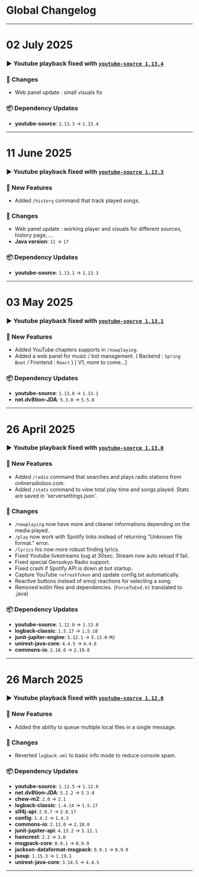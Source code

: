 # Global Changelog

---

# 02 July 2025

### ▶️ Youtube playback fixed with **[`youtube-source 1.13.4`](https://github.com/lavalink-devs/youtube-source/releases/tag/1.13.4)**

### 🔧 Changes
- Web panel update : small visuals fix

### 📦 Dependency Updates
- **youtube-source**: `1.13.3` → `1.13.4`

---

# 11 June 2025

### ▶️ Youtube playback fixed with **[`youtube-source 1.13.3`](https://github.com/lavalink-devs/youtube-source/releases/tag/1.13.3)**  

### 🚀 New Features
- Added `/history` command that track played songs.  

### 🔧 Changes
- Web panel update : working player and visuals for different sources, history page, ...
- **Java version**: `11` → `17`

### 📦 Dependency Updates
- **youtube-source**: `1.13.1` → `1.13.3` 

---

# 03 May 2025

### ▶️ Youtube playback fixed with **[`youtube-source 1.13.1`](https://github.com/lavalink-devs/youtube-source/releases/tag/1.13.1)**  

### 🚀 New Features
- Added YouTube chapters supports in `/nowplaying`.
- Added a web panel for music / bot management. ( Backend : `Spring Boot` / Frontend : `React` ) [ V1, more to come...]  

### 📦 Dependency Updates
- **youtube-source**: `1.13.0` → `1.13.1` 
- **net.dv8tion-JDA**: `5.3.0` → `5.5.0`   

---

# 26 April 2025

### ▶️ Youtube playback fixed with **[`youtube-source 1.13.0`](https://github.com/lavalink-devs/youtube-source/releases/tag/1.13.0)**  

### 🚀 New Features
- Added `/radio` command that searches and plays radio stations from onlineradiobox.com.
- Added `/stats` command to view total play time and songs played. Stats are saved in 'serversettings.json'.

### 🔧 Changes
- `/nowplaying` now have more and cleaner informations depending on the media played.  
- `/play` now work with Spotify links instead of returning "Unknown file format." error.  
- `/lyrics` his now more robust finding lyrics.  
- Fixed Youtube livestreams bug at 30sec. Stream now auto reload if fail.  
- Fixed special Gensokyo Radio support.  
- Fixed crash if Spotify API is down at bot startup.  
- Capture YouTube `refreshToken` and update config.txt automatically.    
- Reactive buttons instead of emoji reactions for selecting a song.  
- Removed kotlin files and dependencies.  (`ForceToEnd.kt` translated to .java)  

### 📦 Dependency Updates
- **youtube-source**: `1.12.0` → `1.13.0`  
- **logback-classic**: `1.5.17` → `1.5.18`  
- **junit-jupiter-engine**: `5.12.1` → `5.13.0-M2`  
- **unirest-java-core**: `4.4.5` → `4.4.6`  
- **commons-io**: `2.18.0` → `2.19.0`  

---

# 26 March 2025  

### ▶️ Youtube playback fixed with **[`youtube-source 1.12.0`](https://github.com/lavalink-devs/youtube-source/releases/tag/1.12.0)**  

### 🚀 New Features
- Added the ability to queue multiple local files in a single message.

### 🔧 Changes
- Reverted `logback.xml` to basic info mode to reduce console spam.

### 📦 Dependency Updates
- **youtube-source**: `1.11.5` → `1.12.0`
- **net.dv8tion-JDA**: `5.2.2` → `5.3.0`
- **chew-m2**: `2.0` → `2.1`
- **logback-classic**: `1.4.14` → `1.5.17`
- **slf4j-api**: `2.0.7` → `2.0.17`
- **config**: `1.4.2` → `1.4.3`
- **commons-io**: `2.11.0` → `2.18.0`
- **junit-jupiter-api**: `4.13.2` → `5.12.1`
- **hamcrest**: `2.2` → `3.0`
- **msgpack-core**: `0.9.1` → `0.9.9`
- **jackson-dataformat-msgpack**: `0.9.1` → `0.9.9`
- **jsoup**: `1.15.3` → `1.19.1`
- **unirest-java-core**: `3.14.5` → `4.4.5`

---